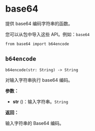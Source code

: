 # base64



提供 base64 编码字符串的函数。

您可以从包中导入这些 API。例如：`base64`

```
from base64 import b64encode
```



## `b64encode`



```
b64encode(str: String) -> String
```

对输入字符串执行 base64 编码。

**参数：**

- **str** ()：输入字符串。`String`

**返回：**

输入字符串的 Base64 编码。